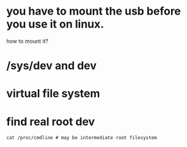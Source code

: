 # you have to mount the usb before you use it on linux.
how to mount it?
# /sys/dev and dev  
# virtual file system
# find real root dev  
```
cat /proc/cmdline # may be intermediate root filesystem
```
